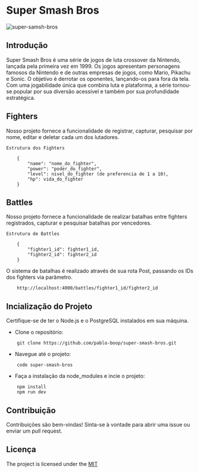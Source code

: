 # Super Smash Bros

![super-samsh-bros](https://variety.com/wp-content/uploads/2018/06/super-smash-ridley-twitter.png)

## Introdução

Super Smash Bros é uma série de jogos de luta crossover da Nintendo, lançada pela primeira vez em 1999. Os jogos apresentam personagens famosos da Nintendo e de outras empresas de jogos, como Mario, Pikachu e Sonic. O objetivo é derrotar os oponentes, lançando-os para fora da tela. Com uma jogabilidade única que combina luta e plataforma, a série tornou-se popular por sua diversão acessível e também por sua profundidade estratégica.

## Fighters

Nosso projeto fornece a funcionalidade de registrar, capturar, pesquisar por nome, editar e deletar cada um dos lutadores.

`Estrutura dos Fighters`

```
    {
        "name": "nome_do_fighter",
        "power": "poder_do_fighter",
        "level": nivel_do_fighter (de preferencia de 1 a 10),
        "hp": vida_do_fighter
    }
```
## Battles

Nosso projeto fornece a funcionalidade de realizar batalhas entre fighters registrados, capturar e pesquisar batalhas por vencedores.

`Estrutura de Battles`

```
    {
        "fighter1_id": fighter1_id,
        "fighter2_id": fighter2_id
    }
```

O sistema de batalhas é realizado através de sua rota Post, passando os IDs dos fighters via parâmetro.

```
    http://localhost:4000/battles/fighter1_id/fighter2_id
```

## Incialização do Projeto

Certifique-se de ter o Node.js e o PostgreSQL instalados em sua máquina.

- Clone o repositório:
```
    git clone https://github.com/pablo-boop/super-smash-bros.git
```

- Navegue até o projeto:
```
    code super-smash-bros
```

- Faça a instalação da node_modules e incie o projeto:
```
    npm install
    npm run dev
```

## Contribuição

Contribuições são bem-vindas! Sinta-se à vontade para abrir uma issue ou enviar um pull request.

## Licença

The project is licensed under the [MIT](https://opensource.org/license/mit)